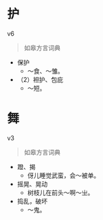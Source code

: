 # 护
v6
> 如皋方言词典
- 保护
  - ～食、～雏。
- （2）袒护、包庇
  - ～短。

# 舞
v3
> 如皋方言词典
- 蹬、揭
  - 伢儿睡觉武蛮，会～被单。
- 摇晃、晃动
  - 树枝儿在前头～啊～㞢。
- 捣乱，破坏
  - ～鬼。
